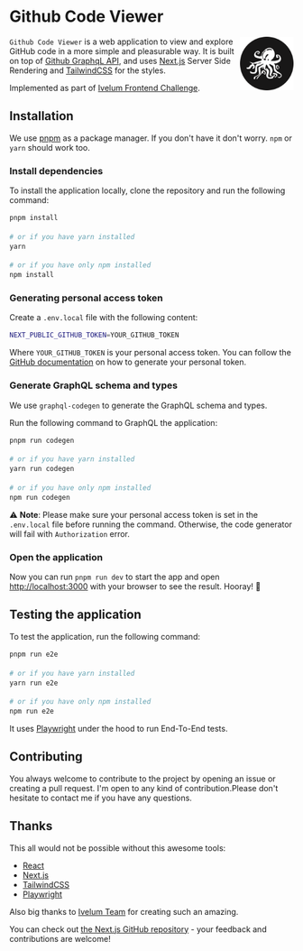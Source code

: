 # Github Code Viewer

<img align="right" width="95" height="95"
alt="Philosopher’s stone, logo of PostCSS"
src="./public/octopus-logo.svg">

`Github Code Viewer` is a web application to view and explore GitHub code in a more simple and pleasurable way. It is
built on top of [Github GraphqL API](https://docs.github.com/en/graphql/guides/introduction-to-graphql), and
uses [Next.js](https://nextjs.org/) Server Side Rendering and [TailwindCSS](https://tailwindcss.com/) for the styles.

Implemented as part of [Ivelum Frontend Challenge](https://github.com/ivelum/job/blob/master/challenges/frontend.md).

## Installation

We use [pnpm](https://github.com/pnpm/pnpm) as a package manager. If you don't have it don't worry. `npm` or `yarn`
should work too.

### Install dependencies

To install the application locally, clone the repository and run the following command:

```bash
pnpm install

# or if you have yarn installed
yarn

# or if you have only npm installed
npm install
```

### Generating personal access token

Create a `.env.local` file with the following content:

```bash
NEXT_PUBLIC_GITHUB_TOKEN=YOUR_GITHUB_TOKEN
```

Where `YOUR_GITHUB_TOKEN` is your personal access token. You can follow
the [GitHub documentation](https://docs.github.com/en/authentication/keeping-your-account-and-data-secure/creating-a-personal-access-token)
on how to generate your personal token.

### Generate GraphQL schema and types

We use `graphql-codegen` to generate the GraphQL schema and types.

Run the following command to GraphQL the application:

```bash
pnpm run codegen

# or if you have yarn installed
yarn run codegen

# or if you have only npm installed
npm run codegen
```

⚠ **Note**: Please make sure your personal access token is set in the `.env.local` file before running the command.
Otherwise, the code generator will fail with `Authorization` error.

### Open the application

Now you can run `pnpm run dev` to start the app and open [http://localhost:3000](http://localhost:3000) with your
browser to see the result. Hooray! 🎉

## Testing the application

To test the application, run the following command:

```bash
pnpm run e2e

# or if you have yarn installed
yarn run e2e 

# or if you have only npm installed
npm run e2e 
```

It uses [Playwright](https://playwright.dev/) under the hood to run End-To-End tests.

## Contributing

You always welcome to contribute to the project by opening an issue or creating a pull request. I'm open to any kind of
contribution.Please don't hesitate to contact me if you have any questions.

## Thanks

This all would not be possible without this awesome tools:

- [React](https://reactjs.org/)
- [Next.js](https://nextjs.org/)
- [TailwindCSS](https://tailwindcss.com/)
- [Playwright](https://playwright.dev/)

Also big thanks to [Ivelum Team](https://ivelum.com/) for creating such an amazing.

You can check out [the Next.js GitHub repository](https://github.com/vercel/next.js/) - your feedback and contributions
are welcome!

